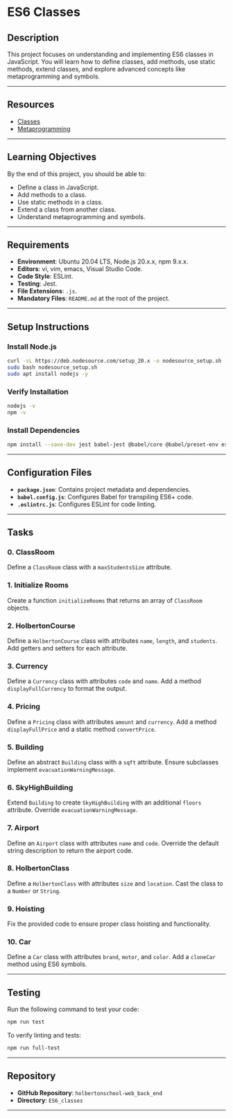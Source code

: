 # ES6 Classes

## Description
This project focuses on understanding and implementing ES6 classes in JavaScript. You will learn how to define classes, add methods, use static methods, extend classes, and explore advanced concepts like metaprogramming and symbols.

---

## Resources
- [Classes](https://developer.mozilla.org/en-US/docs/Web/JavaScript/Reference/Classes)
- [Metaprogramming](https://developer.mozilla.org/en-US/docs/Web/JavaScript/Guide/Meta_programming)

---

## Learning Objectives
By the end of this project, you should be able to:
- Define a class in JavaScript.
- Add methods to a class.
- Use static methods in a class.
- Extend a class from another class.
- Understand metaprogramming and symbols.

---

## Requirements
- **Environment**: Ubuntu 20.04 LTS, Node.js 20.x.x, npm 9.x.x.
- **Editors**: vi, vim, emacs, Visual Studio Code.
- **Code Style**: ESLint.
- **Testing**: Jest.
- **File Extensions**: `.js`.
- **Mandatory Files**: `README.md` at the root of the project.

---

## Setup Instructions

### Install Node.js
```bash
curl -sL https://deb.nodesource.com/setup_20.x -o nodesource_setup.sh
sudo bash nodesource_setup.sh
sudo apt install nodejs -y
```

### Verify Installation
```bash
nodejs -v
npm -v
```

### Install Dependencies
```bash
npm install --save-dev jest babel-jest @babel/core @babel/preset-env eslint
```

---

## Configuration Files
- **`package.json`**: Contains project metadata and dependencies.
- **`babel.config.js`**: Configures Babel for transpiling ES6+ code.
- **`.eslintrc.js`**: Configures ESLint for code linting.

---

## Tasks

### 0. ClassRoom
Define a `ClassRoom` class with a `maxStudentsSize` attribute.

### 1. Initialize Rooms
Create a function `initializeRooms` that returns an array of `ClassRoom` objects.

### 2. HolbertonCourse
Define a `HolbertonCourse` class with attributes `name`, `length`, and `students`. Add getters and setters for each attribute.

### 3. Currency
Define a `Currency` class with attributes `code` and `name`. Add a method `displayFullCurrency` to format the output.

### 4. Pricing
Define a `Pricing` class with attributes `amount` and `currency`. Add a method `displayFullPrice` and a static method `convertPrice`.

### 5. Building
Define an abstract `Building` class with a `sqft` attribute. Ensure subclasses implement `evacuationWarningMessage`.

### 6. SkyHighBuilding
Extend `Building` to create `SkyHighBuilding` with an additional `floors` attribute. Override `evacuationWarningMessage`.

### 7. Airport
Define an `Airport` class with attributes `name` and `code`. Override the default string description to return the airport code.

### 8. HolbertonClass
Define a `HolbertonClass` with attributes `size` and `location`. Cast the class to a `Number` or `String`.

### 9. Hoisting
Fix the provided code to ensure proper class hoisting and functionality.

### 10. Car
Define a `Car` class with attributes `brand`, `motor`, and `color`. Add a `cloneCar` method using ES6 symbols.

---

## Testing
Run the following command to test your code:
```bash
npm run test
```

To verify linting and tests:
```bash
npm run full-test
```

---

## Repository
- **GitHub Repository**: `holbertonschool-web_back_end`
- **Directory**: `ES6_classes`

---  